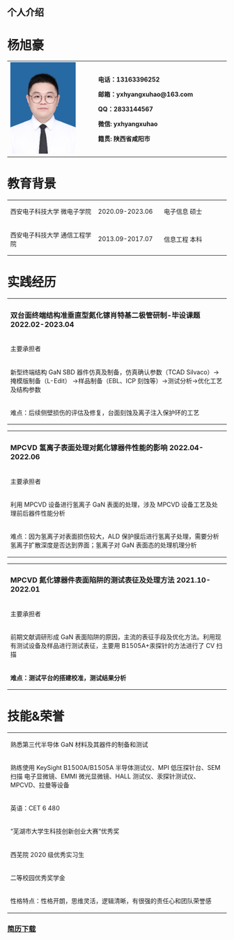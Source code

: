 ## 个人介绍
<h1>杨旭豪</h1>
<table>
  <td width="40%">
    <img src="/证件照.jpg" width="80%">
  </td>
  <td width="60%">
    <p><b>电话：13163396252 </b></p>
    <p><b>邮箱：yxhyangxuhao@163.com </b></p>
    <p><b>QQ：2833144567 </b></p>
    <p><b>微信: yxhyangxuhao </b></p>
    <p><b>籍贯: 陕西省咸阳市 </b></p>
  </td>
</table>
<h1>教育背景</h1>
<table>
  <tr>
    <td width="40%">
      <p>西安电子科技大学 微电子学院 </p>
    </td>
    <td width="30%">
      <p>2020.09-2023.06 </p>
    </td>
      <td width="30%">
      <p>电子信息 硕士 </p>
    </td>
   </tr>
   <tr>
    <td width="40%">
      <p>西安电子科技大学 通信工程学院 </p>
    </td>
    <td width="30%">
      <p>2013.09-2017.07 </p>
    </td>
      <td width="30%">
      <p>信息工程 本科 </p>
    </td>
   </tr>
</table>
<h1>实践经历</h1>
<table>
  <tr>
    <td width="100%">
      <p><h3>双台面终端结构准垂直型氮化镓肖特基二极管研制-毕设课题   2022.02-2023.04</h3></p>
    </td>
   </tr>
  
   <tr>
    <td width="100%">
      <p>主要承担者 </p>
    </td>
   </tr>
   <tr>
    <td width="100%">
      <p>新型终端结构 GaN SBD 器件仿真及制备，仿真确认参数（TCAD Silvaco）->掩模版制备（L-Edit）
        ->样品制备（EBL、ICP 刻蚀等）->测试分析->优化工艺及结构参数</p>
    </td>
   </tr>
     <tr>
    <td width="100%">
      <p>难点：后续侧壁损伤的评估及修复，台面刻蚀及离子注入保护环的工艺</p>
    </td>
   </tr>
</table>
<table>
  <tr>
    <td width="100%">
      <p><h3>MPCVD 氢离子表面处理对氮化镓器件性能的影响     2022.04-2022.06</h3></p>
    </td>
   </tr>
  
   <tr>
    <td width="100%">
      <p>主要承担者 </p>
    </td>
   </tr>
   <tr>
    <td width="100%">
      <p>利用 MPCVD 设备进行氢离子 GaN 表面的处理，涉及 MPCVD 设备工艺及处理前后器件性能分析</p>
    </td>
   </tr>
     <tr>
    <td width="100%">
      <p>难点：因为氢离子对表面损伤较大，ALD 保护膜后进行氢离子处理，需要分析氢离子扩散深度是否达到界面；氢离子对 GaN 表面态的处理机理分析</p>
    </td>
   </tr>
</table>

<table>
  <tr>
    <td width="100%">
      <p><h3>MPCVD 氮化镓器件表面陷阱的测试表征及处理方法     2021.10-2022.01</h3></p>
    </td>
   </tr>
  
   <tr>
    <td width="100%">
      <p>主要承担者 </p>
    </td>
   </tr>
   <tr>
    <td width="100%">
      <p>前期文献调研形成 GaN 表面陷阱的原因，主流的表征手段及优化方法。利用现有测试设备及样品进行测试表征，主要用 B1505A+汞探针的方法进行了 CV 扫描</p>
    </td>
   </tr>
     <tr>
    <td width="100%">
      <p><b>难点：测试平台的搭建校准，测试结果分析</b></p>
    </td>
   </tr>
</table>
<h1>技能&荣誉</h1>
<table>
  <tr><td width="100%"><p>熟悉第三代半导体 GaN 材料及其器件的制备和测试</p></td></tr>
  <tr><td width="100%"><p>熟练使用 KeySight B1500A/B1505A 半导体测试仪、MPI 低压探针台、SEM 扫描
电子显微镜、EMMI 微光显微镜、HALL 测试仪、汞探针测试仪、MPCVD、拉曼等设备</p></td></tr>
  <tr><td width="100%"><p>英语：CET 6 480</p></td></tr>
  <tr><td width="100%"><p>“芜湖市大学生科技创新创业大赛“优秀奖</p></td></tr>
  <tr><td width="100%"><p>西芜院 2020 级优秀实习生</p></td></tr>
  <tr><td width="100%"><p>二等校园优秀奖学金</p></td></tr>
  <tr><td width="100%"><p>性格特点：性格开朗，思维灵活，逻辑清晰，有很强的责任心和团队荣誉感</p></td></tr>
</table>


<h3><a href="/简历-杨旭豪-20220726(1).pdf" download="简历-杨旭豪.pdf">简历下载</a></h3>
